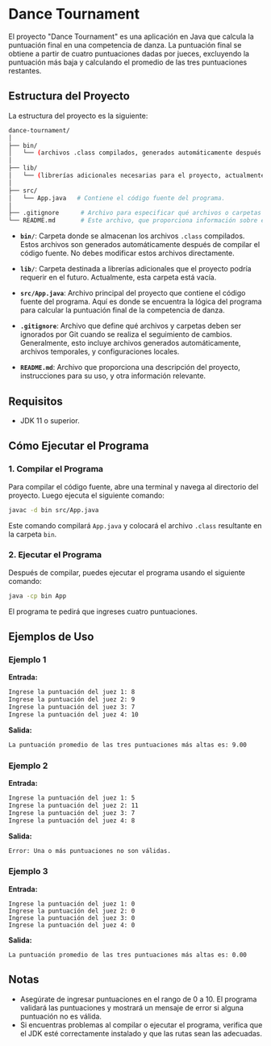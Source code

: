 # Dance Tournament

El proyecto "Dance Tournament" es una aplicación en Java que calcula la puntuación final en una competencia de danza. La puntuación final se obtiene a partir de cuatro puntuaciones dadas por jueces, excluyendo la puntuación más baja y calculando el promedio de las tres puntuaciones restantes.

## Estructura del Proyecto

La estructura del proyecto es la siguiente:

```bash
dance-tournament/
│
├── bin/
│   └── (archivos .class compilados, generados automáticamente después de compilar)
│
├── lib/
│   └── (librerías adicionales necesarias para el proyecto, actualmente vacía)
│
├── src/
│   └── App.java   # Contiene el código fuente del programa.
│
├── .gitignore      # Archivo para especificar qué archivos o carpetas deben ser ignorados por Git.
└── README.md       # Este archivo, que proporciona información sobre el proyecto.
```

- **`bin/`**: Carpeta donde se almacenan los archivos `.class` compilados. Estos archivos son generados automáticamente después de compilar el código fuente. No debes modificar estos archivos directamente.

- **`lib/`**: Carpeta destinada a librerías adicionales que el proyecto podría requerir en el futuro. Actualmente, esta carpeta está vacía.

- **`src/App.java`**: Archivo principal del proyecto que contiene el código fuente del programa. Aquí es donde se encuentra la lógica del programa para calcular la puntuación final de la competencia de danza.

- **`.gitignore`**: Archivo que define qué archivos y carpetas deben ser ignorados por Git cuando se realiza el seguimiento de cambios. Generalmente, esto incluye archivos generados automáticamente, archivos temporales, y configuraciones locales.

- **`README.md`**: Archivo que proporciona una descripción del proyecto, instrucciones para su uso, y otra información relevante.

## Requisitos

- JDK 11 o superior.

## Cómo Ejecutar el Programa

### 1. Compilar el Programa

Para compilar el código fuente, abre una terminal y navega al directorio del proyecto. Luego ejecuta el siguiente comando:

```bash 
javac -d bin src/App.java
```

Este comando compilará `App.java` y colocará el archivo `.class` resultante en la carpeta `bin`.

### 2. Ejecutar el Programa

Después de compilar, puedes ejecutar el programa usando el siguiente comando:

```bash
java -cp bin App
```

El programa te pedirá que ingreses cuatro puntuaciones. 

## Ejemplos de Uso

### Ejemplo 1

**Entrada:**

```bash
Ingrese la puntuación del juez 1: 8
Ingrese la puntuación del juez 2: 9
Ingrese la puntuación del juez 3: 7
Ingrese la puntuación del juez 4: 10
```

**Salida:**

```bash
La puntuación promedio de las tres puntuaciones más altas es: 9.00
```

### Ejemplo 2

**Entrada:**

```bash
Ingrese la puntuación del juez 1: 5
Ingrese la puntuación del juez 2: 11
Ingrese la puntuación del juez 3: 7
Ingrese la puntuación del juez 4: 8
```

**Salida:**

```bash
Error: Una o más puntuaciones no son válidas.
```

### Ejemplo 3

**Entrada:**

```
Ingrese la puntuación del juez 1: 0
Ingrese la puntuación del juez 2: 0
Ingrese la puntuación del juez 3: 0
Ingrese la puntuación del juez 4: 0
```

**Salida:**

```
La puntuación promedio de las tres puntuaciones más altas es: 0.00
```

## Notas

- Asegúrate de ingresar puntuaciones en el rango de 0 a 10. El programa validará las puntuaciones y mostrará un mensaje de error si alguna puntuación no es válida.
- Si encuentras problemas al compilar o ejecutar el programa, verifica que el JDK esté correctamente instalado y que las rutas sean las adecuadas.
